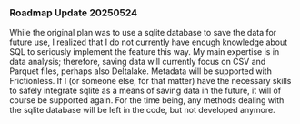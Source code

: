 ### Roadmap Update 20250524

While the original plan was to use a sqlite database to save the data for future use, I realized that I do not currently have enough knowledge about SQL to seriously implement the feature this way. My main expertise is in data analysis; therefore, saving data will currently focus on CSV and Parquet files, perhaps also Deltalake. Metadata will be supported with Frictionless.
If I (or someone else, for that matter) have the necessary skills to safely integrate sqlite as a means of saving data in the future, it will of course be supported again.
For the time being, any methods dealing with the sqlite database will be left in the code, but not developed anymore.
